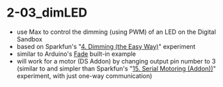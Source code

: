 # 2-03_dimLED

- use Max to control the dimming (using PWM) of an LED on the Digital Sandbox
- based on Sparkfun's "[4. Dimming (the Easy Way)](https://learn.sparkfun.com/tutorials/digital-sandbox-arduino-companion/4-dimming-the-easy-way)" experiment
- similar to Arduino's [Fade](https://www.arduino.cc/en/Tutorial/BuiltInExamples/Fade) built-in example
- will work for a motor (DS Addon) by changing output pin number to 3 (similar to and simpler than Sparkfun's "[15. Serial Motoring (Addon))](https://learn.sparkfun.com/tutorials/digital-sandbox-arduino-companion/15-serial-motoring-addon)" experiment, with just one-way communication)
